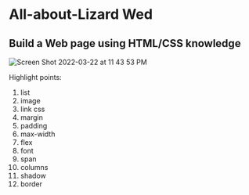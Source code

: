 # All-about-Lizard Wed
## Build a Web page using HTML/CSS knowledge
![Screen Shot 2022-03-22 at 11 43 53 PM](https://user-images.githubusercontent.com/61951792/159639278-828b7a13-9aaa-4018-b085-169b48060e62.png)

Highlight points:
1. list
2. image
3. link css
4. margin
5. padding
6. max-width
7. flex
8. font
9. span
10. columns
11. shadow
12. border
